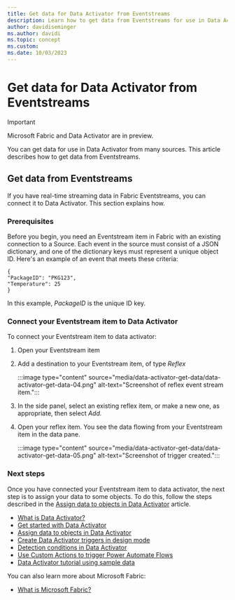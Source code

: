 ```yaml
---
title: Get data for Data Activator from Eventstreams
description: Learn how to get data from Eventstreams for use in Data Activator.
author: davidiseminger
ms.author: davidi
ms.topic: concept
ms.custom: 
ms.date: 10/03/2023
---
```


# Get data for Data Activator from Eventstreams

> [!IMPORTANT]
> Microsoft Fabric and Data Activator are in preview.

You can get data for use in Data Activator from many sources. This article describes how to get data from Eventstreams.

## Get data from Eventstreams 

If you have real-time streaming data in Fabric Eventstreams, you can connect it to Data Activator. This section explains how.

### Prerequisites

Before you begin, you need an Eventstream item in Fabric with an existing connection to a Source. Each event in the source must consist of a JSON dictionary, and one of the dictionary keys must represent a unique object ID. Here's an example of an event that meets these criteria:

```
{
"PackageID": "PKG123",
"Temperature": 25
}
```

In this example, *PackageID* is the unique ID key.

### Connect your Eventstream item to Data Activator

To connect your Eventstream item to data activator:

1. Open your Eventstream item
2. Add a destination to your Eventstream item, of type *Reflex*
    
    :::image type="content" source="media/data-activator-get-data/data-activator-get-data-04.png" alt-text="Screenshot of reflex event stream item.":::

3. In the side panel, select an existing reflex item, or make a new one, as appropriate, then select *Add.*
4. Open your reflex item. You see the data flowing from your Eventstream item in the data pane.
    
    :::image type="content" source="media/data-activator-get-data/data-activator-get-data-05.png" alt-text="Screenshot of trigger created.":::


### Next steps

Once you have connected your Eventstream item to data activator, the next step is to assign your data to some objects. To do this, follow the steps described in the [Assign data to objects in Data Activator](data-activator-assign-data-objects.md) article.

* [What is Data Activator?](data-activator-introduction.md)
* [Get started with Data Activator](data-activator-get-started.md)
* [Assign data to objects in Data Activator](data-activator-assign-data-objects.md)
* [Create Data Activator triggers in design mode](data-activator-create-triggers-design-mode.md)
* [Detection conditions in Data Activator](data-activator-detection-conditions.md)
* [Use Custom Actions to trigger Power Automate Flows](data-activator-trigger-power-automate-flows.md)
* [Data Activator tutorial using sample data](data-activator-tutorial.md)

You can also learn more about Microsoft Fabric:

* [What is Microsoft Fabric?](../get-started/microsoft-fabric-overview.md)
